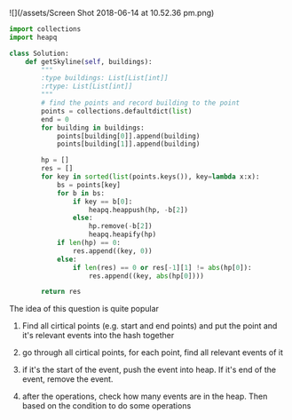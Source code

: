 ![](/assets/Screen Shot 2018-06-14 at 10.52.36 pm.png)

```py
import collections
import heapq

class Solution:
    def getSkyline(self, buildings):
        """
        :type buildings: List[List[int]]
        :rtype: List[List[int]]
        """
        # find the points and record building to the point
        points = collections.defaultdict(list)
        end = 0
        for building in buildings:
            points[building[0]].append(building)
            points[building[1]].append(building)

        hp = []
        res = []
        for key in sorted(list(points.keys()), key=lambda x:x):
            bs = points[key]
            for b in bs:
                if key == b[0]:
                    heapq.heappush(hp, -b[2])
                else:
                    hp.remove(-b[2])
                    heapq.heapify(hp)
            if len(hp) == 0:
                res.append((key, 0))
            else:
                if len(res) == 0 or res[-1][1] != abs(hp[0]):
                    res.append((key, abs(hp[0])))

        return res
```



The idea of this question is quite popular

1. Find all cirtical points \(e.g. start and end points\) and put the point and it's relevant events into the hash together

2. go through all cirtical points, for each point, find all relevant events of it

3. if it's the start of the event, push the event into heap. If it's end of the event, remove the event. 

4. after the operations, check how many events are in the heap. Then based on the condition to do some operations

